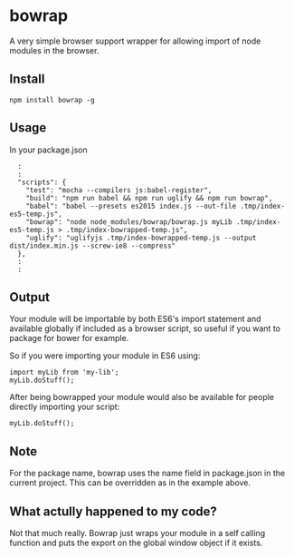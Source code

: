 # bowrap
A very simple browser support wrapper for allowing import of node modules in the browser.

## Install

```
npm install bowrap -g
```

## Usage

In your package.json

```
  :
  :
  "scripts": {
    "test": "mocha --compilers js:babel-register",
    "build": "npm run babel && npm run uglify && npm run bowrap",
    "babel": "babel --presets es2015 index.js --out-file .tmp/index-es5-temp.js",
    "bowrap": "node node_modules/bowrap/bowrap.js myLib .tmp/index-es5-temp.js > .tmp/index-bowrapped-temp.js",
    "uglify": "uglifyjs .tmp/index-bowrapped-temp.js --output dist/index.min.js --screw-ie8 --compress"
  },
  :
  :
```

## Output

Your module will be importable by both ES6's import statement and available globally if included as a browser script, so useful if you want to package for bower for example.

So if you were importing your module in ES6 using:

````
import myLib from 'my-lib';
myLib.doStuff();

````

After being bowrapped your module would also be available for people directly importing your script:

````
myLib.doStuff();

````

## Note
For the package name, bowrap uses the name field in package.json in the current project. This can be overridden as in the example above.

## What actully happened to my code?

Not that much really. Bowrap just wraps your module in a self calling function and puts the export on the global window object if it exists.
